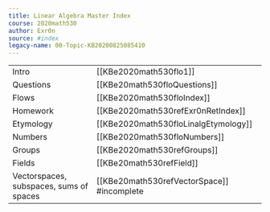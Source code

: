 ```yaml
---
title: Linear Algebra Master Index
course: 2020math530
author: Exr0n
source: #index
legacy-name: 00-Topic-KB20200825085410
---
```


| | |
|-|-|
Intro | [[KBe2020math530flo1]]
Questions | [[KBe20math530floQuestions]]
Flows | [[KBe2020math530floIndex]]
Homework | [[KBe2020math530refExr0nRetIndex]]
Etymology | [[KBe2020math530floLinalgEtymology]]
Numbers | [[KBe2020math530floNumbers]]
Groups | [[KBe2020math530refGroups]]
Fields | [[KBe20math530refField]]
Vectorspaces, subspaces, sums of spaces | [[KBe20math530refVectorSpace]] #incomplete 
